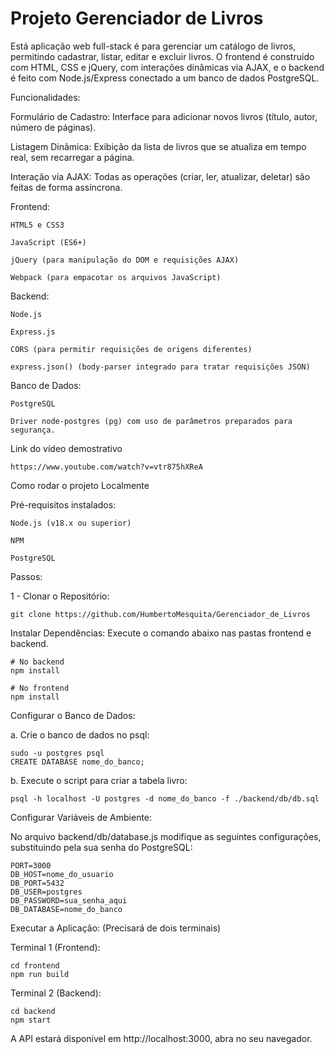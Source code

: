 
# Projeto Gerenciador de Livros


Está aplicação web full-stack é para gerenciar um catálogo de livros, permitindo cadastrar, listar, editar e excluir livros. O frontend é construído com HTML, CSS e jQuery, com interações dinâmicas via AJAX, e o backend é feito com Node.js/Express conectado a um banco de dados PostgreSQL.

Funcionalidades:

Formulário de Cadastro: Interface para adicionar novos livros (título, autor, número de páginas).

Listagem Dinâmica: Exibição da lista de livros que se atualiza em tempo real, sem recarregar a página.

Interação via AJAX: Todas as operações (criar, ler, atualizar, deletar) são feitas de forma assíncrona.



Frontend:

    HTML5 e CSS3

    JavaScript (ES6+)

    jQuery (para manipulação do DOM e requisições AJAX)

    Webpack (para empacotar os arquivos JavaScript)



Backend:

    Node.js

    Express.js

    CORS (para permitir requisições de origens diferentes)

    express.json() (body-parser integrado para tratar requisições JSON)



Banco de Dados:

    PostgreSQL

    Driver node-postgres (pg) com uso de parâmetros preparados para segurança.
    
    
Link do vídeo demostrativo


	https://www.youtube.com/watch?v=vtr875hXReA


Como rodar o projeto Localmente

Pré-requisitos instalados:

    Node.js (v18.x ou superior)

    NPM

    PostgreSQL

Passos:

1 - Clonar o Repositório:
  
	git clone https://github.com/HumbertoMesquita/Gerenciador_de_Livros

Instalar Dependências: Execute o comando abaixo nas pastas frontend e backend.

	# No backend
	npm install

	# No frontend
	npm install
	

Configurar o Banco de Dados:

a. Crie o banco de dados no psql:

	sudo -u postgres psql
	CREATE DATABASE nome_do_banco;
	

b. Execute o script para criar a tabela livro:

	psql -h localhost -U postgres -d nome_do_banco -f ./backend/db/db.sql

Configurar Variáveis de Ambiente:

No arquivo backend/db/database.js  modifique as seguintes configurações, substituindo pela sua senha do PostgreSQL:

	PORT=3000
	DB_HOST=nome_do_usuario
	DB_PORT=5432
	DB_USER=postgres
	DB_PASSWORD=sua_senha_aqui
	DB_DATABASE=nome_do_banco

Executar a Aplicação: (Precisará de dois terminais)

Terminal 1 (Frontend):

	cd frontend
	npm run build


Terminal 2 (Backend):

    cd backend
    npm start

A API estará disponível em http://localhost:3000, abra no seu navegador.


